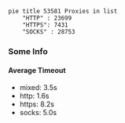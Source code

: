
```mermaid
pie title 53581 Proxies in list
    "HTTP" : 23699
    "HTTPS": 7431
    "SOCKS" : 28753
```

### Some Info
#### Average Timeout

- mixed: 3.5s
- http: 1.6s
- https: 8.2s
- socks: 5.0s